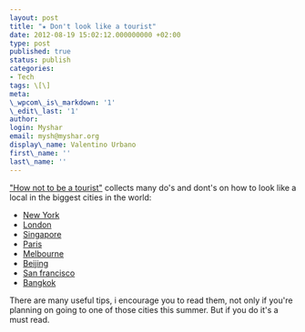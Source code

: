```yaml
---
layout: post
title: "★ Don't look like a tourist"
date: 2012-08-19 15:02:12.000000000 +02:00
type: post
published: true
status: publish
categories:
- Tech
tags: \[\]
meta:
\_wpcom\_is\_markdown: '1'
\_edit\_last: '1'
author:
login: Myshar
email: mysh@myshar.org
display\_name: Valentino Urbano
first\_name: ''
last\_name: ''
---
```


["How not to be a tourist"][0] collects many do's and dont's on how to look like a local in the biggest cities in the world:

* [New York][1]
* [London][2]
* [Singapore][3]
* [Paris][4]
* [Melbourne][5]
* [Beijing][6]
* [San francisco][7]
* [Bangkok][8]

There are many useful tips, i encourage you to read them, not only if you're planning on going to one of those cities this summer. But if you do it's a must read.


[0]: http://hntbat.com/
[1]: http://hntbat.com/new-york
[2]: http://hntbat.com/london
[3]: http://hntbat.com/singapore
[4]: http://hntbat.com/paris
[5]: http://hntbat.com/melbourne
[6]: http://hntbat.com/beijing
[7]: http://hntbat.com/san-francisco
[8]: http://hntbat.com/bangkok